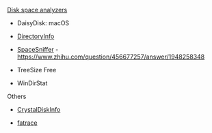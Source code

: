 [Disk space analyzers](https://en.wikipedia.org/wiki/Disk_utility#Disk_space_analyzer)

- DaisyDisk: macOS

- [DirectoryInfo](https://github.com/arthurits/DirectoryInfo)

- [SpaceSniffer](http://www.uderzo.it/main_products/space_sniffer/) - https://www.zhihu.com/question/456677257/answer/1948258348

- TreeSize Free

- WinDirStat

Others

- [CrystalDiskInfo](https://github.com/hiyohiyo/CrystalDiskInfo)

- [fatrace](https://github.com/martinpitt/fatrace)
